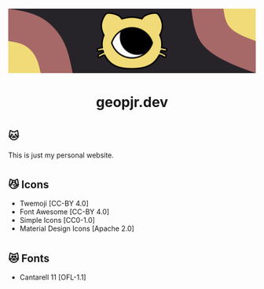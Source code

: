 <p align="center">
 <img alt="" src="./banner.svg" />
</p>
<h1 align="center">geopjr.dev</h1>

#

## 🐱

This is just my personal website.

#

## 😼 Icons

- Twemoji [CC-BY 4.0]
- Font Awesome [CC-BY 4.0]
- Simple Icons [CC0-1.0]
- Material Design Icons [Apache 2.0]

#

## 😻 Fonts

- Cantarell 11 [OFL-1.1]
